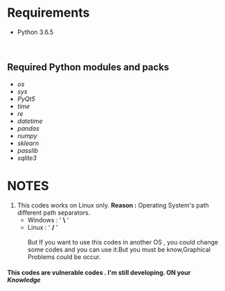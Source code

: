 <h1> Requirements </h1>
 <ul><li>Python 3.6.5</li></ul></br>
<h2>Required Python modules and packs</h2>
<ul>
 <li><i>os</i></br></li>
 <li><i>sys</i></br></li>
 <li><i>PyQt5</i></br></li>
 <li><i>time</i></br></li>
 <li><i>re</i></br></li>
 <li><i>datetime</i></br></li>
 <li><i>pandas</i></br></li>
 <li><i>numpy</i></br></li>
 <li><i>sklearn</i></br></li>
 <li><i>passlib</i></br></li>
 <li><i>sqlite3</i></br></li>
</ul>
<h1>NOTES</h1>
<ol>
<li>This codes works on Linux only. <strong>Reason :</strong> Operating System's path different path separators.</br>
<ul>
<li>Windows : ' <strong>\</strong> '</li>
<li>Linux : ' <strong>/</strong> '</li>
</br>
But If you want to use this codes in another OS , you could change some codes and you can use it.But you must be know,Graphical Problems could be occur.
</li>
</ol>
<h4>This codes are vulnerable codes . I'm still developing. <strong>ON</strong> your <i>Knowledge</i></h4>

